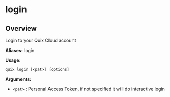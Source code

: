 # login

## Overview

Login to your Quix Cloud account

**Aliases:** login

**Usage:**

```
quix login [<pat>] [options]
```

**Arguments:**

- `<pat>` : Personal Access Token, if not specified it will do interactive login

